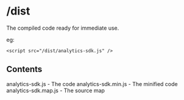 # /dist

The compiled code ready for immediate use.

eg:

```
<script src="/dist/analytics-sdk.js" />
```
## Contents

analytics-sdk.js - The code
analytics-sdk.min.js - The minified code
analytics-sdk.map.js - The source map
